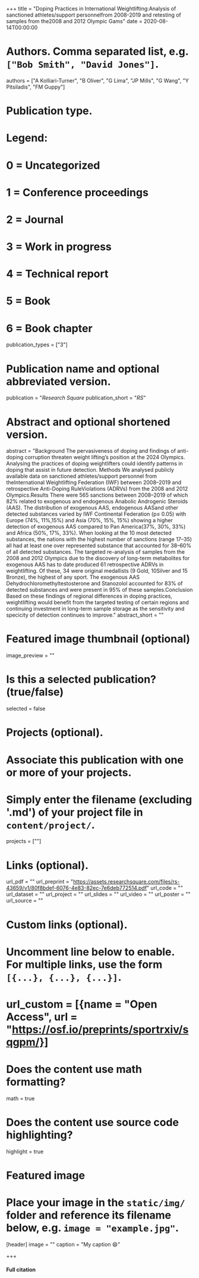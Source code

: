+++
title = "Doping Practices in International Weightlifting:Analysis of sanctioned athletes/support personnelfrom 2008-2019 and retesting of samples from the2008 and 2012 Olympic Gams"
date = 2020-08-14T00:00:00

# Authors. Comma separated list, e.g. `["Bob Smith", "David Jones"]`.
authors = ["A Kolliari-Turner", "B Oliver", "G Lima", "JP Mills", "G Wang", "Y Pitsiladis", "FM Guppy"]

# Publication type.
# Legend:
# 0 = Uncategorized
# 1 = Conference proceedings
# 2 = Journal
# 3 = Work in progress
# 4 = Technical report
# 5 = Book
# 6 = Book chapter
publication_types = ["3"]

# Publication name and optional abbreviated version.
publication = "*Research Square*
publication_short = "*RS*"

# Abstract and optional shortened version.
abstract = "Background The pervasiveness of doping and  findings of anti-doping corruption threaten weight lifting’s position at the 2024 Olympics. Analysing the practices of doping weightlifters could identify patterns in doping that assist in future detection. Methods We analysed publicly available data on sanctioned athletes/support personnel from theInternational Weightlifting Federation (IWF) between 2008–2019 and retrospective Anti-Doping RuleViolations (ADRVs) from the 2008 and 2012 Olympics.Results There were 565 sanctions between 2008–2019 of which 82% related to exogenous and endogenous Anabolic Androgenic Steroids (AAS). The distribution of exogenous AAS, endogenous AASand other detected substances varied by IWF Continental Federation (p≤ 0.05) with Europe (74%, 11%,15%) and Asia (70%, 15%, 15%) showing a higher detection of exogenous AAS compared to Pan America(37%, 30%, 33%) and Africa (50%, 17%, 33%). When looking at the 10 most detected substances, the nations with the highest number of sanctions (range 17–35) all had at least one over represented  substance that accounted for 38–60% of all detected substances. The targeted re-analysis of samples from the 2008 and 2012 Olympics due to the discovery of long-term metabolites for exogenous AAS has to date produced 61 retrospective ADRVs in weightlifting. Of these, 34 were original medallists (9 Gold, 10Silver and 15 Bronze), the highest of any sport. The exogenous AAS Dehydrochloromethyltestosterone and Stanozolol accounted for 83% of detected substances and were present in 95% of these samples.Conclusion Based on these  findings of regional differences in doping practices, weightlifting would benefi t from the targeted testing of certain regions and continuing investment in long-term sample storage as the sensitivity and speci city of detection continues to improve."
abstract_short = ""

# Featured image thumbnail (optional)
image_preview = ""

# Is this a selected publication? (true/false)
selected = false

# Projects (optional).
#   Associate this publication with one or more of your projects.
#   Simply enter the filename (excluding '.md') of your project file in `content/project/`.
   projects = [""]

# Links (optional).
url_pdf = ""
url_preprint = "https://assets.researchsquare.com/files/rs-43659/v1/80f8bdef-6076-4e83-82ec-7e6deb772514.pdf"
url_code = ""
url_dataset = ""
url_project = ""
url_slides = ""
url_video = ""
url_poster = ""
url_source = ""

# Custom links (optional).
#   Uncomment line below to enable. For multiple links, use the form `[{...}, {...}, {...}]`.
#   url_custom = [{name = "Open Access", url = "https://osf.io/preprints/sportrxiv/sqgpm/}]

# Does the content use math formatting?
math = true

# Does the content use source code highlighting?
highlight = true

# Featured image
# Place your image in the `static/img/` folder and reference its filename below, e.g. `image = "example.jpg"`.
[header]
image = ""
caption = "My caption :smile:"

+++

#### Full citation


